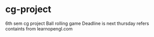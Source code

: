 # cg-project
6th sem cg project
Ball rolling game
Deadline is next thursday
refers containts from learnopengl.com
